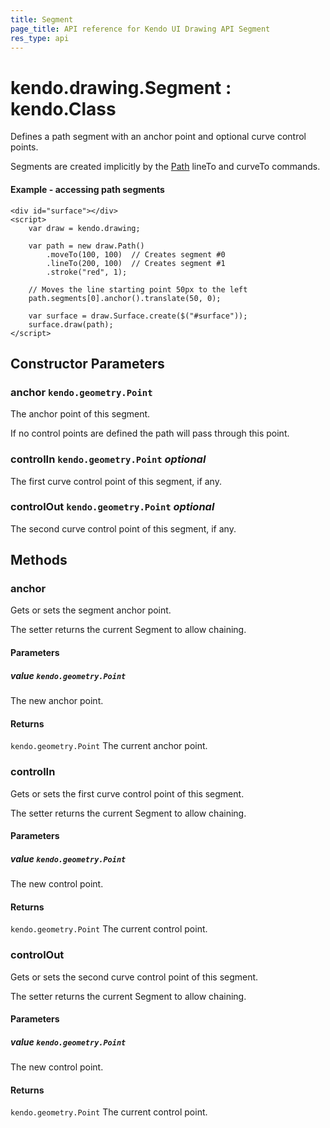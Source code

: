 ```yaml
---
title: Segment
page_title: API reference for Kendo UI Drawing API Segment
res_type: api
---
```


# kendo.drawing.Segment : kendo.Class

Defines a path segment with an anchor point and optional curve control points.

Segments are created implicitly by the [Path](path) lineTo and curveTo commands.

#### Example - accessing path segments
    <div id="surface"></div>
    <script>
        var draw = kendo.drawing;

        var path = new draw.Path()
            .moveTo(100, 100)  // Creates segment #0
            .lineTo(200, 100)  // Creates segment #1
            .stroke("red", 1);

        // Moves the line starting point 50px to the left
        path.segments[0].anchor().translate(50, 0);

        var surface = draw.Surface.create($("#surface"));
        surface.draw(path);
    </script>

## Constructor Parameters

### anchor `kendo.geometry.Point`
The anchor point of this segment.

If no control points are defined the path will pass through this point.

### controlIn `kendo.geometry.Point` *optional*
The first curve control point of this segment, if any.

### controlOut `kendo.geometry.Point` *optional*
The second curve control point of this segment, if any.

## Methods

### anchor
Gets or sets the segment anchor point.

The setter returns the current Segment to allow chaining.

#### Parameters

##### value `kendo.geometry.Point`
The new anchor point.

#### Returns
`kendo.geometry.Point` The current anchor point.


### controlIn
Gets or sets the first curve control point of this segment.

The setter returns the current Segment to allow chaining.

#### Parameters

##### value `kendo.geometry.Point`
The new control point.

#### Returns
`kendo.geometry.Point` The current control point.


### controlOut
Gets or sets the second curve control point of this segment.

The setter returns the current Segment to allow chaining.

#### Parameters

##### value `kendo.geometry.Point`
The new control point.

#### Returns
`kendo.geometry.Point` The current control point.

